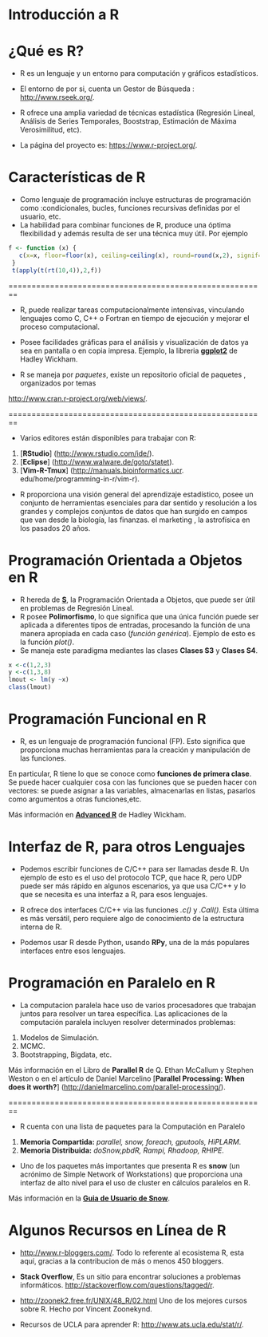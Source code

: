 Introducción a  R
========================================================

 

¿Qué es R?
========================================================
- R es un lenguaje y un entorno para computación y
gráficos estadísticos.

- El entorno de por si, cuenta un Gestor de Búsqueda :
http://www.rseek.org/.
- R ofrece una amplia variedad de técnicas estadística (Regresión Lineal, Análisis de
Series Temporales, Booststrap, Estimación de Máxima Verosimilitud, etc).
- La página  del proyecto es: 
https://www.r-project.org/.


Características de R
========================================================
- Como lenguaje de programación  incluye estructuras de programación como :condicionales, bucles, funciones
recursivas definidas por el usuario, etc.
- La habilidad para combinar funciones de R, produce una óptima flexibilidad y además resulta de ser 
una técnica muy útil. Por ejemplo


```r
f <- function (x) {
   c(x=x, floor=floor(x), ceiling=ceiling(x), round=round(x,2), signif=signif(x,2))
 }
 t(apply(t(rt(10,4)),2,f))
```

========================================================
- R, puede  realizar  tareas computacionalmente intensivas, vinculando  lenguajes como C, C++ o
Fortran en tiempo de ejecución y mejorar el proceso computacional.

- Posee facilidades gráficas para el análisis y visualización de datos ya sea en pantalla o en
copia impresa. Ejemplo, la libreria [**ggplot2**](http://ggplot2.org/) de Hadley Wickham.

- R se maneja por *paquetes*, existe un repositorio oficial de paquetes , organizados por temas

http://www.cran.r-project.org/web/views/.

========================================================
- Varios editores están disponibles para trabajar
con R:

1. [**RStudio**] (http://www.rstudio.com/ide/).
2. [**Eclipse**] (http://www.walware.de/goto/statet).
3. [**Vim-R-Tmux**] (http://manuals.bioinformatics.ucr.
edu/home/programming-in-r/vim-r).

- R proporciona una visión general del aprendizaje
estadístico, posee un conjunto de herramientas
esenciales para dar sentido y resolución  a los grandes y
complejos conjuntos de datos que han surgido en
campos que van desde la biología, las finanzas. el
marketing , la astrofísica en los pasados 20 años.

Programación Orientada a Objetos en  R
========================================================
- R hereda de [**S**](http://ect.bell-labs.com/sl/S/), la Programación Orientada a Objetos, que puede ser útil en
problemas de Regresión Lineal.
- R posee **Polimorfismo**, lo que significa que una única función puede ser aplicada a diferentes tipos de entradas, procesando la función de una manera apropiada en cada caso (*función genérica*). Ejemplo de esto es la función *plot()*.
- Se maneja este paradigma mediantes las clases **Clases S3** y **Clases S4**.

```r
x <-c(1,2,3)
y <-c(1,3,8)
lmout <- lm(y ~x)
class(lmout)
```
Programación Funcional en  R
========================================================
- R,  es un lenguaje de programación funcional (FP). Esto significa que proporciona muchas herramientas para la creación y manipulación de las funciones.

En particular, R tiene lo que se conoce como **funciones de primera clase**. Se puede hacer cualquier cosa con las funciones que se pueden hacer con vectores: se puede asignar a las variables, almacenarlas en listas, pasarlos como argumentos a otras funciones,etc.

Más información en [**Advanced R**](http://adv-r.had.co.nz/Functional-programming.html) de Hadley Wickham.

Interfaz de R, para otros Lenguajes
========================================================
- Podemos escribir funciones de C/C++ para ser llamadas desde R. Un ejemplo de esto es el uso del protocolo TCP, que hace R, pero UDP puede ser más rápido en algunos escenarios, ya que usa C/C++ y lo que se necesita es una interfaz a R, para esos lenguajes.

- R ofrece dos interfaces C/C++ via las funciones *.c()* y *.Call()*. Esta última es más versátil, pero requiere algo de conocimiento de la estructura interna de R. 

- Podemos usar R desde Python, usando **RPy**, una de la más populares interfaces entre esos lenguajes.

Programación en Paralelo en R 
========================================================
- La computacion paralela hace uso de varios procesadores que trabajan juntos para resolver un tarea
específica. Las aplicaciones de la computación paralela incluyen resolver determinados problemas:

1. Modelos de Simulación.
2. MCMC.
3.  Bootstrapping, Bigdata, etc.

Más información en el Libro de **Parallel R** de Q. Ethan McCallum y Stephen Weston o en el artículo de Daniel Marcelino [**Parallel Processing: When does it worth?**] (http://danielmarcelino.com/parallel-processing/).

========================================================
- R cuenta con una lista de paquetes para la Computación en Paralelo

1. **Memoria Compartida:** *parallel, snow, foreach, gputools, HiPLARM*.
2. **Memoria Distribuida:** *doSnow,pbdR, Rampi, Rhadoop, RHIPE*.

- Uno de los  paquetes más importantes que presenta R es  **snow** (un acrónimo de Simple Network of Workstations) que proporciona una interfaz de alto nivel para el uso de cluster en cálculos paralelos en R.

Más información en la [**Guia de Usuario de Snow**](http://www.sfu.ca/~sblay/R/snow.html).

Algunos Recursos en Línea de R
========================================================
 - http://www.r-bloggers.com/. Todo lo referente al ecosistema R, esta aquí, gracias a la contribucion de más o menos 450 bloggers.
 
 - **Stack Overflow**,
 Es un sitio para encontrar soluciones a problemas informáticos. http://stackoverflow.com/questions/tagged/r.
 
 - http://zoonek2.free.fr/UNIX/48_R/02.html Uno de los mejores cursos sobre R. Hecho por Vincent Zoonekynd.
 - Recursos de UCLA para aprender R: http://www.ats.ucla.edu/stat/r/.
